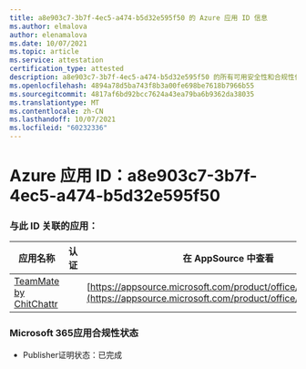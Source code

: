 ```yaml
---
title: a8e903c7-3b7f-4ec5-a474-b5d32e595f50 的 Azure 应用 ID 信息
ms.author: elmalova
author: elenamalova
ms.date: 10/07/2021
ms.topic: article
ms.service: attestation
certification_type: attested
description: a8e903c7-3b7f-4ec5-a474-b5d32e595f50 的所有可用安全性和合规性信息。
ms.openlocfilehash: 4894a78d5ba743f8b3a00fe698be7618b7966b55
ms.sourcegitcommit: 4817af6bd92bcc7624a43ea79ba6b9362da38035
ms.translationtype: MT
ms.contentlocale: zh-CN
ms.lasthandoff: 10/07/2021
ms.locfileid: "60232336"
---
```

# <a name="azure-app-id-a8e903c7-3b7f-4ec5-a474-b5d32e595f50"></a>Azure 应用 ID：a8e903c7-3b7f-4ec5-a474-b5d32e595f50


### <a name="apps-associated-with-this-id"></a>与此 ID 关联的应用：
| **应用名称** | **认证** | **在 AppSource 中查看** |
|--------------|---------------|-----------------------|
| [TeamMate by ChitChattr](https://docs.microsoft.com/microsoft-365-app-certification/forward/WA200002530) |  | [https://appsource.microsoft.com/product/office/WA200002530](https://appsource.microsoft.com/product/office/WA200002530) |

### <a name="microsoft-365-app-compliance-status"></a>Microsoft 365应用合规性状态
- Publisher证明状态：已完成
